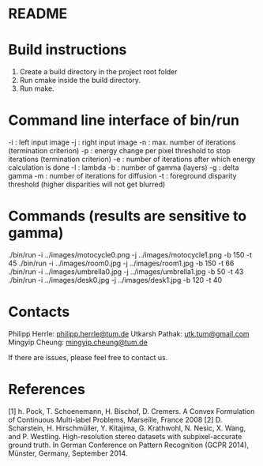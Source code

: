 README
======


Build instructions
==================

1. Create a build directory in the project root folder
2. Run cmake inside the build directory.
3. Run make.


Command line interface of bin/run
=================================

-i : left input image
-j : right input image
-n : max. number of iterations (termination criterion)
-p : energy change per pixel threshold to stop iterations (termination criterion)
-e : number of iterations after which energy calculation is done
-l : lambda
-b : number of gamma (layers)
-g : delta gamma
-m : number of iterations for diffusion
-t : foreground disparity threshold (higher disparities will not get blurred)


Commands (results are sensitive to gamma)
=========================================

./bin/run -i ../images/motocycle0.png -j ../images/motocycle1.png -b 150 -t 45
./bin/run -i ../images/room0.jpg -j ../images/room1.jpg -b 150 -t 66
./bin/run -i ../images/umbrella0.jpg -j ../images/umbrella1.jpg -b 50 -t 43
./bin/run -i ../images/desk0.jpg -j ../images/desk1.jpg -b 120 -t 40


Contacts
========

Philipp Herrle: philipp.herrle@tum.de 
Utkarsh Pathak: utk.tum@gmail.com
Mingyip Cheung: mingyip.cheung@tum.de

If there are issues, please feel free to contact us.

References
========
[1] h. Pock, T. Schoenemann, H. Bischof, D. Cremers. A Convex Formulation of Continuous Multi-label Problems, Marseille, France 2008 
[2] D. Scharstein, H. Hirschmüller, Y. Kitajima, G. Krathwohl, N. Nesic, X. Wang, and P. Westling. High-resolution stereo datasets with subpixel-accurate ground truth.
In German Conference on Pattern Recognition (GCPR 2014), Münster, Germany, September 2014. 
